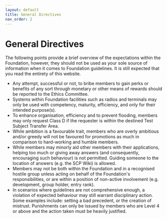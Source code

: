 ```yaml
---
layout: default
title: General Directives
nav_order: 2
---
```


# General Directives
The following points provide a brief overview of the expectations within the Foundation, however, they should not be used as your sole source of information when it comes to Foundation guidelines. It is still expected that you read the entirety of this website.

- Any attempt, successful or not, to bribe members to gain perks or benefits of any sort through monetary or other means of rewards should be reported to the Ethics Committee.
- Systems within Foundation facilities such as radios and terminals may only be used with competency, maturity, efficiency, and only for their intended purpose(s).
- To enhance organisation, efficiency and to prevent flooding, members may only request Class D if the requester is within the destined Test Subject Transfer Area.
- While ambition is a favourable trait, members who are overly ambitious and/or greedy will not be favoured for promotions as much in comparison to hard-working and humble members.
- While members may minorly aid other members with their applications, helping too much or giving away answers (and consequently, encouraging such behaviour) is not permitted. Guiding someone to the location of answers (e.g. the SCP Wiki) is allowed.
- Members may not be both within the Foundation and in a recognised hostile group unless acting on behalf of the Foundation's responsibilities, or are within a position of non-active involvement (e.g. development, group holder, entry rank).
- In scenarios where guidelines are not comprehensive enough, a violation of expected behaviour may still warrant disciplinary action. Some examples include: setting a bad precedent, or the creation of mistrust. Punishments can only be issued by members who are Level 4 or above and the action taken must be heavily justified.